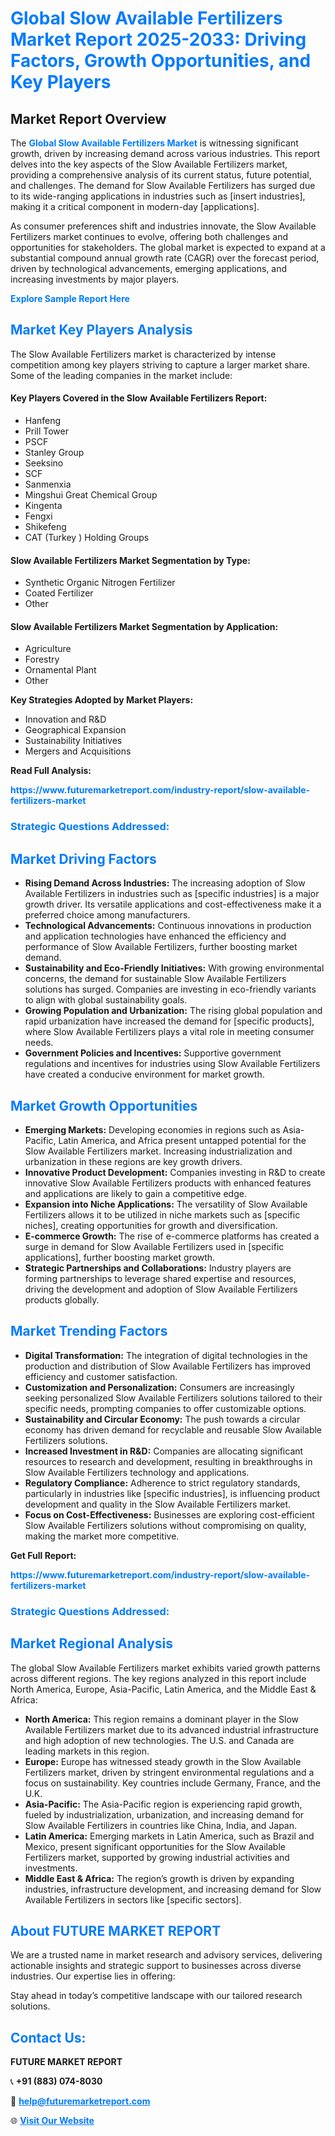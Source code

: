 <h1 style="color: #007BFF;">Global Slow Available Fertilizers Market Report 2025-2033: Driving Factors, Growth Opportunities, and Key Players</h1>

<section id="overview">
<h2>Market Report Overview</h2>
<p>The <a href="https://www.futuremarketreport.com/industry-report/slow-available-fertilizers-market" style="color: #007BFF; text-decoration: none;"><strong>Global Slow Available Fertilizers Market</strong></a> is witnessing significant growth, driven by increasing demand across various industries. This report delves into the key aspects of the Slow Available Fertilizers market, providing a comprehensive analysis of its current status, future potential, and challenges. The demand for Slow Available Fertilizers has surged due to its wide-ranging applications in industries such as [insert industries], making it a critical component in modern-day [applications].</p>
<p>As consumer preferences shift and industries innovate, the Slow Available Fertilizers market continues to evolve, offering both challenges and opportunities for stakeholders. The global market is expected to expand at a substantial compound annual growth rate (CAGR) over the forecast period, driven by technological advancements, emerging applications, and increasing investments by major players.</p>
</section>

<section id="overview">
<p><a href="https://www.futuremarketreport.com/request-sample/reportId=103147" style="color: #007BFF; text-decoration: none;"><strong>Explore Sample Report Here</strong></a></p>
</section>

<section id="key-players">
<h2 style="color: #007BFF;">Market Key Players Analysis</h2>
<p>The Slow Available Fertilizers market is characterized by intense competition among key players striving to capture a larger market share. Some of the leading companies in the market include:</p>
<h4>Key Players Covered in the Slow Available Fertilizers Report:</h4>
<ul><li>Hanfeng</li><li>Prill Tower</li><li>PSCF</li><li>Stanley Group</li><li>Seeksino</li><li>SCF</li><li>Sanmenxia</li><li>Mingshui Great Chemical Group</li><li>Kingenta</li><li>Fengxi</li><li>Shikefeng</li><li>CAT (Turkey ) Holding Groups</li></ul>
<h4>Slow Available Fertilizers Market Segmentation by Type:</h4>
<ul><li>Synthetic Organic Nitrogen Fertilizer</li><li>Coated Fertilizer</li><li>Other</li></ul>

<h4>Slow Available Fertilizers Market Segmentation by Application:</h4>
<ul><li>Agriculture</li><li>Forestry</li><li>Ornamental Plant</li><li>Other</li></ul>
<p><strong>Key Strategies Adopted by Market Players:</strong></p>
<ul>
<li>Innovation and R&D</li>
<li>Geographical Expansion</li>
<li>Sustainability Initiatives</li>
<li>Mergers and Acquisitions</li>
</ul>
</section>

<section>
<p><strong>Read Full Analysis: </strong></p><a href="https://www.futuremarketreport.com/industry-report/slow-available-fertilizers-market" style="color: #007BFF; text-decoration: none;"><strong>https://www.futuremarketreport.com/industry-report/slow-available-fertilizers-market</strong></a>
<h3 style="color: #007BFF;">Strategic Questions Addressed:</h3>
</section>

<section id="driving-factors">
<h2 style="color: #007BFF;">Market Driving Factors</h2>
<ul>
<li><strong>Rising Demand Across Industries:</strong> The increasing adoption of Slow Available Fertilizers in industries such as [specific industries] is a major growth driver. Its versatile applications and cost-effectiveness make it a preferred choice among manufacturers.</li>
<li><strong>Technological Advancements:</strong> Continuous innovations in production and application technologies have enhanced the efficiency and performance of Slow Available Fertilizers, further boosting market demand.</li>
<li><strong>Sustainability and Eco-Friendly Initiatives:</strong> With growing environmental concerns, the demand for sustainable Slow Available Fertilizers solutions has surged. Companies are investing in eco-friendly variants to align with global sustainability goals.</li>
<li><strong>Growing Population and Urbanization:</strong> The rising global population and rapid urbanization have increased the demand for [specific products], where Slow Available Fertilizers plays a vital role in meeting consumer needs.</li>
<li><strong>Government Policies and Incentives:</strong> Supportive government regulations and incentives for industries using Slow Available Fertilizers have created a conducive environment for market growth.</li>
</ul>
</section>

<section id="growth-opportunities">
<h2 style="color: #007BFF;">Market Growth Opportunities</h2>
<ul>
<li><strong>Emerging Markets:</strong> Developing economies in regions such as Asia-Pacific, Latin America, and Africa present untapped potential for the Slow Available Fertilizers market. Increasing industrialization and urbanization in these regions are key growth drivers.</li>
<li><strong>Innovative Product Development:</strong> Companies investing in R&D to create innovative Slow Available Fertilizers products with enhanced features and applications are likely to gain a competitive edge.</li>
<li><strong>Expansion into Niche Applications:</strong> The versatility of Slow Available Fertilizers allows it to be utilized in niche markets such as [specific niches], creating opportunities for growth and diversification.</li>
<li><strong>E-commerce Growth:</strong> The rise of e-commerce platforms has created a surge in demand for Slow Available Fertilizers used in [specific applications], further boosting market growth.</li>
<li><strong>Strategic Partnerships and Collaborations:</strong> Industry players are forming partnerships to leverage shared expertise and resources, driving the development and adoption of Slow Available Fertilizers products globally.</li>
</ul>
</section>

<section id="trending-factors">
<h2 style="color: #007BFF;">Market Trending Factors</h2>
<ul>
<li><strong>Digital Transformation:</strong> The integration of digital technologies in the production and distribution of Slow Available Fertilizers has improved efficiency and customer satisfaction.</li>
<li><strong>Customization and Personalization:</strong> Consumers are increasingly seeking personalized Slow Available Fertilizers solutions tailored to their specific needs, prompting companies to offer customizable options.</li>
<li><strong>Sustainability and Circular Economy:</strong> The push towards a circular economy has driven demand for recyclable and reusable Slow Available Fertilizers solutions.</li>
<li><strong>Increased Investment in R&D:</strong> Companies are allocating significant resources to research and development, resulting in breakthroughs in Slow Available Fertilizers technology and applications.</li>
<li><strong>Regulatory Compliance:</strong> Adherence to strict regulatory standards, particularly in industries like [specific industries], is influencing product development and quality in the Slow Available Fertilizers market.</li>
<li><strong>Focus on Cost-Effectiveness:</strong> Businesses are exploring cost-efficient Slow Available Fertilizers solutions without compromising on quality, making the market more competitive.</li>
</ul>
</section>

<section>
<p><strong>Get Full Report: </strong></p><a href="https://www.futuremarketreport.com/industry-report/slow-available-fertilizers-market" style="color: #007BFF; text-decoration: none;"><strong>https://www.futuremarketreport.com/industry-report/slow-available-fertilizers-market</strong></a>
<h3 style="color: #007BFF;">Strategic Questions Addressed:</h3>
</section>


<section id="regional-analysis">
<h2 style="color: #007BFF;">Market Regional Analysis</h2>
<p>The global Slow Available Fertilizers market exhibits varied growth patterns across different regions. The key regions analyzed in this report include North America, Europe, Asia-Pacific, Latin America, and the Middle East & Africa:</p>
<ul>
<li><strong>North America:</strong> This region remains a dominant player in the Slow Available Fertilizers market due to its advanced industrial infrastructure and high adoption of new technologies. The U.S. and Canada are leading markets in this region.</li>
<li><strong>Europe:</strong> Europe has witnessed steady growth in the Slow Available Fertilizers market, driven by stringent environmental regulations and a focus on sustainability. Key countries include Germany, France, and the U.K.</li>
<li><strong>Asia-Pacific:</strong> The Asia-Pacific region is experiencing rapid growth, fueled by industrialization, urbanization, and increasing demand for Slow Available Fertilizers in countries like China, India, and Japan.</li>
<li><strong>Latin America:</strong> Emerging markets in Latin America, such as Brazil and Mexico, present significant opportunities for the Slow Available Fertilizers market, supported by growing industrial activities and investments.</li>
<li><strong>Middle East & Africa:</strong> The region’s growth is driven by expanding industries, infrastructure development, and increasing demand for Slow Available Fertilizers in sectors like [specific sectors].</li>
</ul>
</section>

<footer>
<h2 style="color: #007BFF;">About FUTURE MARKET REPORT</h2>
<p>We are a trusted name in market research and advisory services, delivering actionable insights and strategic support to businesses across diverse industries. Our expertise lies in offering:</p>

<p>Stay ahead in today’s competitive landscape with our tailored research solutions.</p>

<h2 style="color: #007BFF;">Contact Us:</h2>
<p><strong>FUTURE MARKET REPORT</strong></p>
<p>📞 <strong>+91 (883) 074-8030</strong></p>
<p>📧 <strong><a href="mailto:help@futuremarketreport.com" style="color: #007BFF;">help@futuremarketreport.com</a></strong></p>
<p>🌐 <strong><a href="https://www.futuremarketreport.com/" style="color: #007BFF;">Visit Our Website</a></strong></p>
</footer>